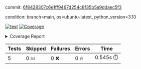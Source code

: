 commit: [6f8428307c6e1ff9467d254c8f35b5a9ddaec5f3](https://github.com/rcmdnk/pyproject-pre-commit/tree/6f8428307c6e1ff9467d254c8f35b5a9ddaec5f3)

condition: branch=main, os=ubuntu-latest, python_version=3.10

[![test](https://github.com/rcmdnk/pyproject-pre-commit/actions/workflows/test.yml/badge.svg)](https://github.com/rcmdnk/pyproject-pre-commit/actions/runs/5305118684)
<a href="https://github.com/rcmdnk/pyproject-pre-commit/blob/6f8428307c6e1ff9467d254c8f35b5a9ddaec5f3/README.md"><img alt="Coverage" src="https://img.shields.io/badge/Coverage-95%25-brightgreen.svg" /></a><details><summary>Coverage Report </summary><table><tr><th>File</th><th>Stmts</th><th>Miss</th><th>Cover</th><th>Missing</th></tr><tbody><tr><td colspan="5"><b>src/pyproject_pre_commit</b></td></tr><tr><td>&nbsp; &nbsp;<a href="https://github.com/rcmdnk/pyproject-pre-commit/blob/6f8428307c6e1ff9467d254c8f35b5a9ddaec5f3/src/pyproject_pre_commit/pyproject_pre_commit.py">pyproject_pre_commit.py</a></td><td>18</td><td>1</td><td>94%</td><td><a href="https://github.com/rcmdnk/pyproject-pre-commit/blob/6f8428307c6e1ff9467d254c8f35b5a9ddaec5f3/src/pyproject_pre_commit/pyproject_pre_commit.py#L91">91</a></td></tr><tr><td><b>TOTAL</b></td><td><b>22</b></td><td><b>1</b></td><td><b>95%</b></td><td>&nbsp;</td></tr></tbody></table></details>

| Tests | Skipped | Failures | Errors | Time |
| ----- | ------- | -------- | -------- | ------------------ |
| 5 | 0 :zzz: | 0 :x: | 0 :fire: | 0.545s :stopwatch: |

